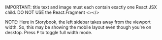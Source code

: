 IMPORTANT: title text and image must each contain exactly one React JSX child. DO NOT USE the React.Fragment <></>

NOTE: Here in Storybook, the left sidebar takes away from the viewport width. So, this may be showing the mobile layout even though you're on desktop. Press <kbd>F</kbd> to toggle full width mode.
